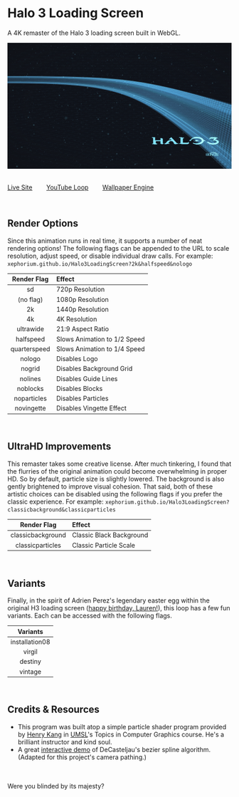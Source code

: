 # Halo 3 Loading Screen
A 4K remaster of the Halo 3 loading screen built in WebGL.

![Screenshot Preview](res/Readme%20Screenshot.png)
## 
[Live Site](https://xephorium.github.io/Halo3LoadingScreen/)
&nbsp;&nbsp;&nbsp;&nbsp;&nbsp;&nbsp;
[YouTube Loop](https://youtu.be/isHpphVyQAg)
&nbsp;&nbsp;&nbsp;&nbsp;&nbsp;&nbsp;
[Wallpaper Engine](https://steamcommunity.com/sharedfiles/filedetails/?id=2160276556)

<br/>

## Render Options

Since this animation runs in real time, it supports a number of neat rendering options! The following flags can be appended to the URL to scale resolution, adjust speed, or disable individual draw calls. For example: `xephorium.github.io/Halo3LoadingScreen?2k&halfspeed&nologo`

| Render Flag | Effect |
| :---: | :--- |
| sd | 720p Resolution |
| (no flag) | 1080p Resolution |
| 2k | 1440p Resolution |
| 4k | 4K Resolution |
| ultrawide | 21:9 Aspect Ratio |
| halfspeed | Slows Animation to 1/2 Speed |
| quarterspeed | Slows Animation to 1/4 Speed |
| nologo | Disables Logo |
| nogrid | Disables Background Grid |
| nolines | Disables Guide Lines |
| noblocks | Disables Blocks |
| noparticles | Disables Particles |
| novingette | Disables Vingette Effect |

<br/>

## UltraHD Improvements

This remaster takes some creative license. After much tinkering, I found that the flurries of the original animation could become overwhelming in proper HD. So by default, particle size is slightly lowered. The background is also gently brightened to improve visual cohesion. That said, both of these artistic choices can be disabled using the following flags if you prefer the classic experience. For example: `xephorium.github.io/Halo3LoadingScreen?classicbackground&classicparticles`

| Render Flag | Effect |
| :---: | :--- |
| classicbackground | Classic Black Background |
| classicparticles | Classic Particle Scale |

<br/>

## Variants

Finally, in the spirit of Adrien Perez's legendary easter egg within the original H3 loading screen ([happy birthday, Lauren!](https://teambeyond.net/halo-3-loading-screen-easter-egg-discovered/)), this loop has a few fun variants. Each can be accessed with the following flags.

| Variants |
| :---: |
| installation08 |
| virgil |
| destiny |
| vintage |

<br/>

## Credits & Resources
- This program was built atop a simple particle shader program provided by [Henry Kang](http://www.cs.umsl.edu/~kang/) in [UMSL](http://www.umsl.edu/)'s Topics in Computer Graphics course. He's a brilliant instructor and kind soul.
- A great [interactive demo](https://ibiblio.org/e-notes/Splines/bezier.html) of DeCasteljau's bezier spline algorithm. (Adapted for this project's camera pathing.)

<br/><br/>
Were you blinded by its majesty?
